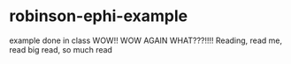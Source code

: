 # robinson-ephi-example
example done in class
WOW!!
WOW AGAIN WHAT???!!!!
Reading, read me, read big read, so much read